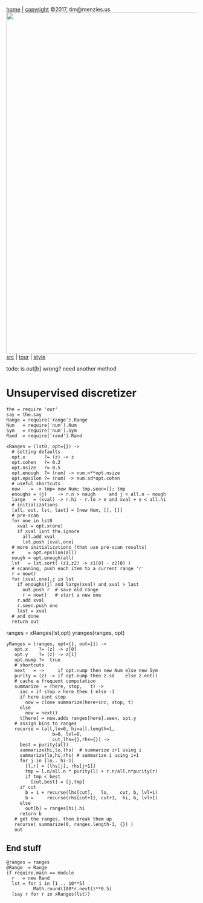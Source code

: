 [home](http://tiny.cc/koff) |
[copyright](https://github.com/koffee/script/blob/master/LICENSE.md) &copy;2017, tim&commat;menzies.us<br>
[<img width=900 src=https://raw.githubusercontent.com/koffee/script/master/img/head.jpg>](http://tiny.cc/koff)<br>
[src](https://github.com/koffee/script/tree/master/lib) |
[tour](https://github.com/koffee/script/blob/master/docs/TOUR.md) |
[style](https://github.com/koffee/script/blob/master/docs/STYLE.md)

todo: is out[b] wrong? need another method

# Unsupervised  discretizer

    the = require 'our'
    say = the.say
    Range = require('range').Range
    Num   = require('num').Num
    Sym   = require('num').Sym
    Rand  = require('rand').Rand

    xRanges = (lst0, opt={}) ->
      # setting defaults
      opt.x       ?= (z) -> z
      opt.cohen   ?= 0.2
      opt.nsize   ?= 0.5
      opt.enough  ?= (num) -> num.n**opt.nsize
      opt.epsilon ?= (num) -> num.sd*opt.cohen
      # useful shortcuts
      now    = -> tmp= new Num; tmp.seen=[]; tmp
      enoughs = (j)    -> r.n > nough     and j < all.n - nough
      large   = (xval) -> r.hi - r.lo > e and xval + e < all.hi
      # initializations
      [all, out, lst, last] = [new Num, [], []]
      # pre-scan 
      for one in lst0
        xval = opt.x(one)
        if xval isnt the.ignore
          all.add xval
          lst.push [xval,one]
      # more initializations (that use pre-scan results)
      e     = opt.epsilon(all)
      nough = opt.enough(all)
      lst   = lst.sort( (z1,z2) -> z1[0] - z2[0] )
      # scanning, push each item to a current range 'r' 
      r = now() 
      for [xval,one],j in lst
        if enoughs(j) and large(xval) and xval > last
          out.push r  # save old range
          r = now()   # start a new one
        r.add xval
        r.seen.push one
        last = xval
      # and done
      return out

ranges = xRanges(lst,opt)
yranges(ranges, opt)

    yRanges = (ranges, opt={}, out=[]) ->
       opt.x    ?= (z) -> z[0]
       opt.y    ?= (z) -> z[1]
       opt.nump ?=  true
       # shortcuts
       next   = ->     if opt.nump then new Num else new Sym
       purity = (z) -> if opt.nump then z.sd    else z.ent()
       # cache a frequent computation
       summarize  = (here, stop,   t) ->
         inc = if stop > here then 1 else -1
         if here isnt stop
           now = clone summarize(here+inc, stop, t)
         else
           now = next()
         t[here] = now.adds ranges[here].seen, opt.y
       # assign bins to ranges
       recurse = (all,lo=0, hi=all.length=1,
                     b=0, lvl=0,
                     cut,lhs={},rhs={}) ->
         best = purity(all)
         summarize(hi,lo,lhs)  # summarize i+1 using i
         summarize(lo,hi,rhs) # summarize i using i+1
         for j in [lo.. hi-1]
           [l,r] = [lhs[j], rhs[j+1]]
           tmp = l.n/all.n * purity(l) + r.n/all.n*purity(r)
           if tmp < best
             [cut,best] = [j,tmp]
         if cut
           b = 1 + recurse(lhs[cut],   lo,    cut, b, lvl+1)
           b =     recurse(rhs[cut+1], cut+1,  hi, b, lvl+1)
         else
           out[b] = ranges[hi].hi
         return b
       # get the ranges, then break them up
       recurse( summarize(0, ranges.length-1, {}) )
       out

## End stuff

    @ranges = ranges
    @Range  = Range
    if require.main == module
      r   = new Rand
      lst = for i in [1 .. 10**5]
              Math.round(100*r.next()**0.5)
      (say r for r in xRanges(lst))
